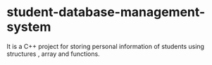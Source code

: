 # student-database-management-system
It is a C++ project for storing personal information of students using structures , array and functions.
